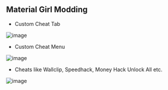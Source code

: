 
## Material Girl Modding

- Custom Cheat Tab

![image](https://user-images.githubusercontent.com/55576076/163873419-8bd03702-10fc-4979-b723-37a68f0267f4.png)

- Custom Cheat Menu

![image](https://user-images.githubusercontent.com/55576076/163873532-f6fdd189-6649-4cd6-9020-22c40bbd089e.png)

- Cheats like Wallclip, Speedhack, Money Hack Unlock All etc.

![image](https://user-images.githubusercontent.com/55576076/163873675-21365e85-3079-4ec2-b520-bf008482184b.png)
